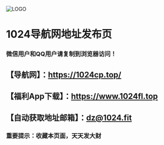 ![LOGO](https://s2.ax1x.com/2019/07/28/ele0W8.jpg)

# 1024导航网地址发布页

### 微信用户和QQ用户请复制到浏览器访问！

## 【导航网】：https://1024cp.top/
## 【福利App下载】：https://www.1024fl.top
## 【自动获取地址邮箱】：dz@1024.fit

### 重要提示：收藏本页面，天天发大财
